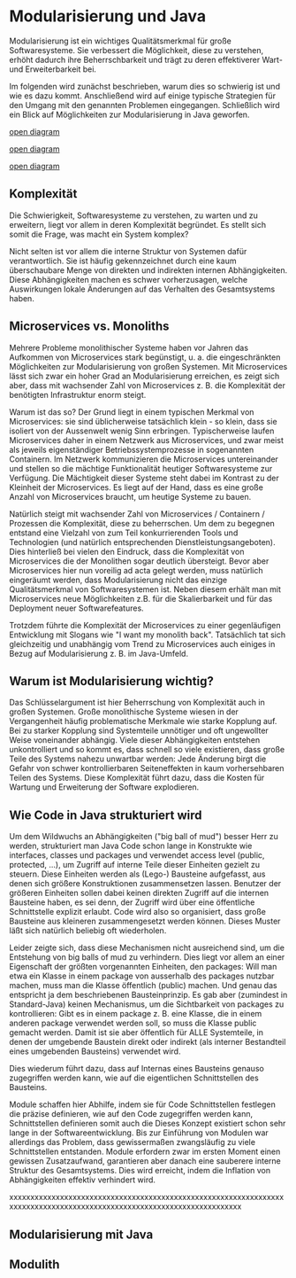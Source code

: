 # Modularisierung und Java

Modularisierung ist ein wichtiges Qualitätsmerkmal für große Softwaresysteme. Sie verbessert die Möglichkeit, diese zu verstehen, erhöht dadurch ihre Beherrschbarkeit und trägt zu deren effektiverer Wart- und Erweiterbarkeit bei. 

Im folgenden wird zunächst beschrieben, warum dies so schwierig ist und wie es dazu kommt. Anschließend wird auf einige typische Strategien für den Umgang mit den genannten Problemen eingegangen. Schließlich wird ein Blick auf Möglichkeiten zur Modularisierung in Java geworfen.

[open diagram](test.drawio)

[open diagram](test.svg)

[open diagram](test_mit_include.svg)

## Komplexität

Die Schwierigkeit, Softwaresysteme zu verstehen, zu warten und zu erweitern, liegt vor allem in deren Komplexität begründet. Es stellt sich somit die Frage, was macht ein System komplex?

Nicht selten ist vor allem die interne Struktur von Systemen dafür verantwortlich. Sie ist häufig gekennzeichnet durch eine kaum überschaubare Menge von direkten und indirekten internen Abhängigkeiten. Diese Abhängigkeiten machen es schwer vorherzusagen, welche Auswirkungen lokale Änderungen auf das Verhalten des Gesamtsystems haben.

## Microservices vs. Monoliths

Mehrere Probleme monolithischer Systeme haben vor Jahren das Aufkommen von Microservices stark begünstigt, u. a. die
eingeschränkten Möglichkeiten zur Modularisierung von großen Systemen. Mit Microservices lässt sich zwar ein hoher Grad
an Modularisierung erreichen, es zeigt sich aber, dass mit wachsender Zahl von Microservices z. B. die Komplexität der
benötigten Infrastruktur enorm steigt.

Warum ist das so? Der Grund liegt in einem typischen Merkmal von Microservices: sie sind üblicherweise tatsächlich
klein - so klein, dass sie isoliert von der Aussenwelt wenig Sinn erbringen. Typischerweise laufen Microservices daher
in einem Netzwerk aus Microservices, und zwar meist als jeweils eigenständiger Betriebssystemprozesse in sogenannten
Containern. Im Netzwerk kommunizieren die Microservices untereinander und stellen so die mächtige Funktionalität
heutiger Softwaresysteme zur Verfügung. Die Mächtigkeit dieser Systeme steht dabei im Kontrast zu der Kleinheit der
Microservices. Es liegt auf der Hand, dass es eine große Anzahl von Microservices braucht, um heutige Systeme zu
bauen.

Natürlich steigt mit wachsender Zahl von Microservices / Containern / Prozessen die Komplexität, diese zu beherrschen.
Um dem zu begegnen entstand eine Vielzahl von zum Teil konkurrierenden Tools und Technologien (und natürlich
entsprechenden Dienstleistungsangeboten). Dies hinterließ bei vielen den Eindruck, dass die Komplexität von Microservices
die der Monolithen sogar deutlich übersteigt. Bevor aber Microservices hier nun voreilig ad acta gelegt werden, muss
natürlich eingeräumt werden, dass Modularisierung nicht das einzige Qualitätsmerkmal von Softwaresystemen ist. Neben
diesem erhält man mit Microservices neue Möglichkeiten z.B. für die Skalierbarkeit und für das Deployment neuer
Softwarefeatures.

Trotzdem führte die Komplexität der Microservices zu einer gegenläufigen Entwicklung mit Slogans wie "I want my monolith
back". Tatsächlich tat sich gleichzeitig und unabhängig vom Trend zu Microservices auch einiges in Bezug auf
Modularisierung z. B. im Java-Umfeld.

## Warum ist Modularisierung wichtig?

Das Schlüsselargument ist hier Beherrschung von Komplexität auch in großen Systemen. Große monolithische Systeme wiesen
in der Vergangenheit häufig problematische Merkmale wie starke Kopplung auf. Bei zu starker Kopplung sind Systemteile
unnötiger und oft ungewollter Weise voneinander abhängig. Viele dieser Abhängigkeiten entstehen unkontrolliert und so
kommt es, dass schnell so viele existieren, dass große Teile des Systems nahezu unwartbar werden: Jede Änderung birgt
die Gefahr von schwer kontrollierbaren Seiteneffekten in kaum vorhersehbaren Teilen des Systems. Diese Komplexität führt
dazu, dass die Kosten für Wartung und Erweiterung der Software explodieren.

## Wie Code in Java strukturiert wird

Um dem Wildwuchs an Abhängigkeiten ("big ball of mud") besser Herr zu werden, strukturiert man Java Code schon lange in
Konstrukte wie interfaces, classes und packages und verwendet access level (public, protected, ...), um Zugriff auf
interne Teile dieser Einheiten gezielt zu steuern. Diese Einheiten werden als (Lego-) Bausteine aufgefasst, aus denen
sich größere Konstruktionen zusammensetzen lassen. Benutzer der größeren Einheiten sollen dabei keinen direkten Zugriff
auf die internen Bausteine haben, es sei denn, der Zugriff wird über eine öffentliche Schnittstelle explizit erlaubt.
Code wird also so organisiert, dass große Bausteine aus kleineren zusammengesetzt werden können. Dieses Muster läßt sich
natürlich beliebig oft wiederholen.

Leider zeigte sich, dass diese Mechanismen nicht ausreichend sind, um die Entstehung von big balls of mud zu
verhindern. Dies liegt vor allem an einer Eigenschaft der größten vorgenannten Einheiten, den packages: Will man etwa
ein Klasse in einem package von ausserhalb des packages nutzbar machen, muss man die Klasse öffentlich (public) machen.
Und genau das entspricht ja dem beschriebenen Bausteinprinzip. Es gab aber (zumindest in Standard-Java) keinen
Mechanismus, um die Sichtbarkeit von packages zu kontrollieren: Gibt es in einem package z. B. eine Klasse, die in einem
anderen package verwendet werden soll, so muss die Klasse public gemacht werden. Damit ist sie aber öffentlich für ALLE
Systemteile, in denen der umgebende Baustein direkt oder indirekt (als interner Bestandteil eines umgebenden Bausteins)
verwendet wird.

Dies wiederum führt dazu, dass auf Internas eines Bausteins genauso zugegriffen werden kann, wie auf die eigentlichen
Schnittstellen des Bausteins.

Module schaffen hier Abhilfe, indem sie für Code Schnittstellen festlegen die präzise definieren, wie auf den Code
zugegriffen werden kann, Schnittstellen definieren somit auch die Dieses Konzept existiert schon sehr lange in der Softwareentwicklung. Bis zur Einführung von
Modulen war allerdings das Problem, dass gewissermaßen zwangsläufig zu viele Schnittstellen entstanden.
Module erfordern zwar im ersten Moment einen gewissen Zusatzaufwand, garantieren aber danach eine sauberere interne
Struktur des Gesamtsystems. Dies wird erreicht, indem die Inflation von Abhängigkeiten effektiv verhindert wird.

xxxxxxxxxxxxxxxxxxxxxxxxxxxxxxxxxxxxxxxxxxxxxxxxxxxxxxxxxxxxxxxxxxxxxxxxxxxxxxxxxxxxxxxxxxxxxxxxxxxxxxxxxxxxxxxxxxxxxxxx

## Modularisierung mit Java



## Modulith
